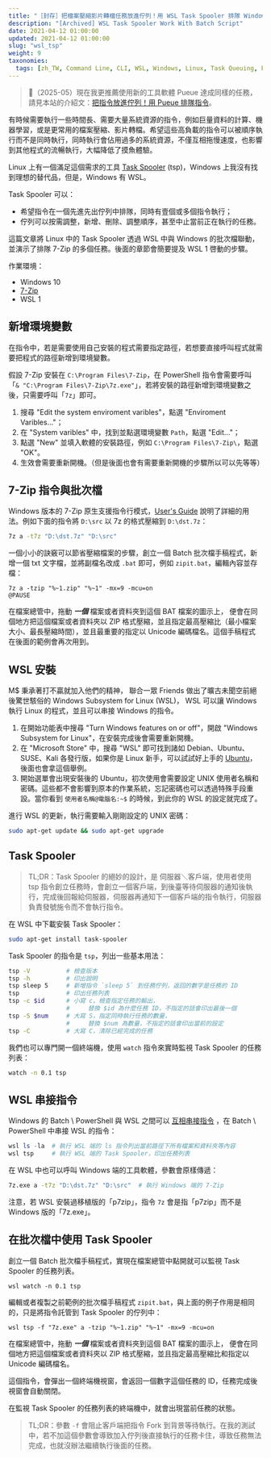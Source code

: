 ```yaml
---
title: "［封存］把檔案壓縮影片轉檔任務放進佇列！用 WSL Task Spooler 排隊 Windows 的指令"
description: "[Archived] WSL Task Spooler Work With Batch Script"
date: 2021-04-12 01:00:00
updated: 2021-04-12 01:00:00
slug: "wsl_tsp"
weight: 9
taxonomies:
  tags: [zh_TW, Command Line, CLI, WSL, Windows, Linux, Task Queuing, File Archive]
---
```


> 🛑（2025-05）現在我更推薦使用新的工具軟體 Pueue 達成同樣的任務，請見本站的介紹文：[把指令放進佇列！用 Pueue 排隊指令](@/posts/command_line_useages/Pueue_Introduction.md)。

有時候需要執行一些時間長、需要大量系統資源的指令，例如巨量資料的計算、機器學習，或是更常用的檔案壓縮、影片轉檔。希望這些高負載的指令可以被順序執行而不是同時執行，同時執行會佔用過多的系統資源，不僅互相拖慢速度，也影響到其他程式的流暢執行，大幅降低了摸魚體驗。

Linux 上有一個滿足這個需求的工具 [Task Spooler][tsp] (tsp)，Windows 上我沒有找到理想的替代品，但是，Windows 有 WSL。

Task Spooler 可以：

- 希望指令在一個先進先出佇列中排隊，同時有壹個或多個指令執行；
- 佇列可以按需調整，新增、刪除、調整順序，甚至中止當前正在執行的任務。

這篇文章將 Linux 中的 Task Spooler 透過 WSL 中與 Windows 的批次檔聯動，並演示了排隊 7-Zip 的多個任務。後面的章節會簡要提及 WSL 1 啓動的步驟。

作業環境：

- Windows 10
- [7-Zip][7z]
- WSL 1

[tsp]: https://vicerveza.homeunix.net/~viric/soft/ts/
[7z]: https://www.7-zip.org/

## 新增環境變數

在指令中，若是需要使用自己安裝的程式需要指定路徑，若想要直接呼叫程式就需要把程式的路徑新增到環境變數。

假設 7-Zip 安裝在 `C:\Program Files\7-Zip`，在 PowerShell 指令會需要呼叫 「`& "C:\Program Files\7-Zip\7z.exe"`」，若將安裝的路徑新增到環境變數之後，只需要呼叫「`7z`」即可。

1. 搜尋 "Edit the system enviroment varibles"，點選 "Enviroment Varibles..."；
2. 在 "System varibles" 中，找到並點選環境變數 `Path`，點選 "Edit..."；
3. 點選 "New" 並填入軟體的安裝路徑，例如 `C:\Program Files\7-Zip\`，點選 "OK"。
4. 生效會需要重新開機。（但是後面也會有需要重新開機的步驟所以可以先等等）

## 7-Zip 指令與批次檔

Windows 版本的 7-Zip 原生支援指令行模式，[User's Guide][7z_CL] 說明了詳細的用法。例如下面的指令將 `D:\src` 以 7z 的格式壓縮到 `D:\dst.7z`：

```cmd
7z a -t7z "D:\dst.7z" "D:\src"
```

[7z_CL]: https://sevenzip.osdn.jp/chm/cmdline/index.htm

一個小小的訣竅可以節省壓縮檔案的步驟，創立一個 Batch 批次檔手稿程式，新增一個 txt 文字檔，並將副檔名改成 `.bat` 即可，例如 `zipit.bat`，編輯內容並存檔：

```batch
7z a -tzip "%~1.zip" "%~1" -mx=9 -mcu=on
@PAUSE
```

在檔案總管中，拖動 ***一個*** 檔案或者資料夾到這個 BAT 檔案的圖示上，
便會在同個地方把這個檔案或者資料夾以 ZIP 格式壓縮，並且指定最高壓縮比（最小檔案大小、最長壓縮時間），並且最重要的指定以 Unicode 編碼檔名。這個手稿程式在後面的範例會再次用到。

## WSL 安裝

M$ 秉承著打不贏就加入他們的精神，
聯合一眾 Friends 做出了曠古未聞空前絕後驚世駭俗的 Windows Subsystem for Linux (WSL)，
WSL 可以讓 Windows 執行 Linux 的程式，並且可以串接 Windows 的指令。

1. 在開始功能表中搜尋 "Turn Windows features on or off"，開啟 "Windows Subsystem for Linux"，在安裝完成後會需要重新開機。
2. 在 "Microsoft Store" 中，搜尋 "WSL" 即可找到諸如 Debian、Ubuntu、SUSE、Kali 各發行版，如果你是 Linux 新手，可以試試好上手的 [Ubuntu][WSL_Ubuntu_Store]，後面也會拿這個舉例。
3. 開始選單會出現安裝後的 Ubuntu，初次使用會需要設定 UNIX 使用者名稱和密碼。這些都不會影響到原本的作業系統，忘記密碼也可以透過特殊手段重設。當你看到 `使用者名稱@電腦名:~$` 的時候，到此你的 WSL 的設定就完成了。

[WSL_Ubuntu_Store]: https://www.microsoft.com/store/productId/9NBLGGH4MSV6

進行 WSL 的更新，執行需要輸入剛剛設定的 UNIX 密碼：

```bash
sudo apt-get update && sudo apt-get upgrade
```

## Task Spooler

> TL;DR：Task Spooler 的絕妙的設計，是 伺服器＼客戶端，使用者使用 tsp 指令創立任務時，會創立一個客戶端，到後臺等待伺服器的通知後執行，完成後回報給伺服器，伺服器再通知下一個客戶端的指令執行，伺服器負責發號施令而不會執行指令。

在 WSL 中下載安裝 Task Spooler：

```bash
sudo apt-get install task-spooler
```

Task Spooler 的指令是 `tsp`，列出一些基本用法：

```bash
tsp -V          # 檢查版本
tsp -h          # 印出說明
tsp sleep 5     # 新增指令 `sleep 5` 到任務佇列，返回的數字是任務的 ID
tsp             # 印出任務列表
tsp -c $id      # 小寫 c，檢查指定任務的輸出，
                #     替換 $id 為什麼任務 ID，不指定的話會印出最後一個
tsp -S $num     # 大寫 S，指定同時執行任務的數量，
                #     替換 $num 為數量，不指定的話會印出當前的設定
tsp -C          # 大寫 C，清除已經完成的任務
```

我們也可以專門開一個終端機，使用 `watch` 指令來實時監視 Task Spooler 的任務列表：

```bash
watch -n 0.1 tsp
```

## WSL 串接指令

Windows 的 Batch \ PowerShell 與 WSL 之間可以 [互相串接指令][WSL_InterOP] ，在 Batch \ PowerShell 中串接 WSL 的指令：

```PowerShell
wsl ls -la  # 執行 WSL 端的 ls 指令列出當前路徑下所有檔案和資料夾等內容
wsl tsp     # 執行 WSL 端的 Task Spooler，印出任務列表
```

在 WSL 中也可以呼叫 Windows 端的工具軟體，參數會原樣傳遞：

```bash
7z.exe a -t7z "D:\dst.7z" "D:\src"  # 執行 Windows 端的 7-Zip
```

注意，若 WSL 安裝過移植版的「p7zip」，指令 `7z` 會是指「p7zip」而不是 Windows 版的「7z.exe」。

[WSL_InterOP]: https://docs.microsoft.com/zh-tw/windows/wsl/interop

## 在批次檔中使用 Task Spooler

創立一個 Batch 批次檔手稿程式，實現在檔案總管中點開就可以監視 Task Spooler 的任務列表。

```batch
wsl watch -n 0.1 tsp
```

編輯或者複製之前範例的批次檔手稿程式 `zipit.bat`，與上面的例子作用是相同的，只是將指令託管到 Task Spooler 的佇列中：

```batch
wsl tsp -f "7z.exe" a -tzip "%~1.zip" "%~1" -mx=9 -mcu=on
```

在檔案總管中，拖動 ***一個*** 檔案或者資料夾到這個 BAT 檔案的圖示上，
便會在同個地方把這個檔案或者資料夾以 ZIP 格式壓縮，並且指定最高壓縮比和指定以 Unicode 編碼檔名。

這個指令，會彈出一個終端機視窗，會返回一個數字這個任務的 ID，任務完成後視窗會自動關閉。

在監視 Task Spooler 的任務列表的終端機中，就會出現當前任務的狀態。

> TL;DR：參數 `-f` 會阻止客戶端把指令 Fork 到背景等待執行。在我的測試中，若不加這個參數會導致加入佇列後直接執行的任務卡住，導致任務無法完成，也就沒辦法繼續執行後面的任務。
